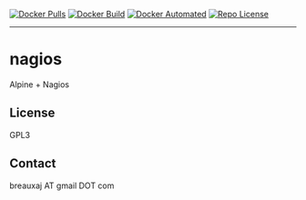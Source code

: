 [![Docker Pulls](https://img.shields.io/docker/pulls/breauxaj/nagios.svg)](https://hub.docker.com/r/breauxaj/nagios)
[![Docker Build](https://img.shields.io/docker/cloud/build/breauxaj/nagios.svg)](https://hub.docker.com/r/breauxaj/nagios)
[![Docker Automated](https://img.shields.io/docker/cloud/automated/breauxaj/nagios.svg)](https://hub.docker.com/r/breauxaj/nagios)
[![Repo License](https://img.shields.io/github/license/breauxaj/docker-nagios.svg)](https://github.com/breauxaj/docker-nagios)

---

# nagios

Alpine + Nagios

License
-------
GPL3

Contact
-------
breauxaj AT gmail DOT com
